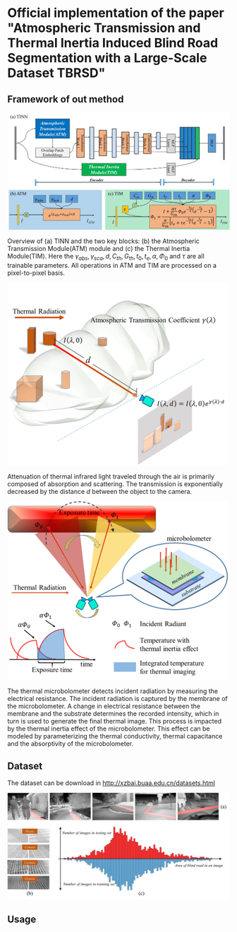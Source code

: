 Official implementation of the paper "Atmospheric Transmission and Thermal Inertia Induced Blind Road Segmentation with a Large-Scale Dataset TBRSD"
=
Framework of out method
-

<img src="figures/framework.png" alt="framework"/><br/>

Overview of (a) TINN and the two key blocks: (b) the Atmospheric Transmission Module(ATM) module and (c) the Thermal Inertia Module(TIM). Here the $\gamma_{abs}, \gamma_{sca}, d, C_{th}, G_{th}, t_{0}, t_{e}, \alpha, \Phi_{0}$ and $\tau$ are all trainable parameters. All operations in ATM and TIM are processed on a pixel-to-pixel basis.

<img src="figures/transmission.png" width="500" alt="transmission"/><br/>

Attenuation of thermal infrared light traveled through the air is primarily composed of absorption and scattering. The transmission is exponentially decreased by the distance $d$ between the object to the camera.

<img src="figures/thermalinertia.png" width="500" alt="thermalinertia"/><br/>

The thermal microbolometer detects incident radiation by measuring the electrical resistance. The incident radiation is captured by the membrane of the microbolometer. A change in electrical resistance between the membrane and the substrate determines the recorded intensity, which in turn is used to generate the final thermal image. This process is impacted by the thermal inertia effect of the microbolometer. This effect can be modeled by parameterizing the thermal conductivity, thermal capacitance and the absorptivity of the microbolometer.

Dataset
-
The dataset can be download in http://xzbai.buaa.edu.cn/datasets.html

<img src="figures/dataset.png" alt="dataset"/><br/>



Usage
-
